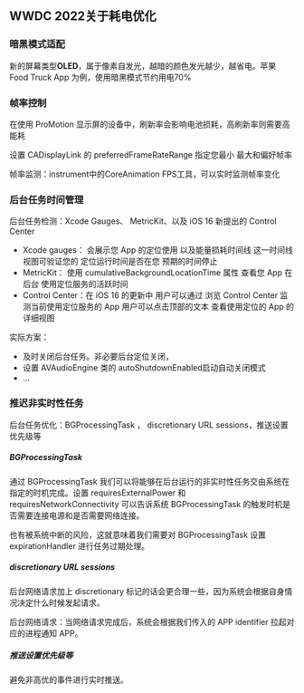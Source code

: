 ## WWDC 2022关于耗电优化

### 暗黑模式适配

新的屏幕类型**OLED**，属于像素自发光，越暗的颜色发光越少，越省电。苹果Food Truck App 为例，使用暗黑模式节约用电70%

### 帧率控制

在使用 ProMotion 显示屏的设备中，刷新率会影响电池损耗，高刷新率则需要高能耗 

设置 CADisplayLink 的 preferredFrameRateRange 指定您最小 最大和偏好帧率

帧率监测：instrument中的CoreAnimation FPS工具，可以实时监测帧率变化

### 后台任务时间管理

后台任务检测：Xcode Gauges、 MetricKit、以及 iOS 16 新提出的 Control Center

- Xcode gauges： 会展示您 App 的定位使用 以及能量损耗时间线 这一时间线视图可验证您的 定位运行时间是否在您 预期的时间停止
- MetricKit： 使用 cumulativeBackgroundLocationTime 属性 查看您 App 在后台 使用定位服务的活跃时间
- Control Center：在 iOS 16 的更新中 用户可以通过 浏览 Control Center 监测当前使用定位服务的 App 用户可以点击顶部的文本 查看使用定位的 App 的详细视图

实际方案：

- 及时关闭后台任务。非必要后台定位关闭，
- 设置 AVAudioEngine 类的 autoShutdownEnabled启动自动关闭模式
- ...

### 推迟非实时性任务

后台任务优化：BGProcessingTask ， discretionary URL sessions，推送设置优先级等

##### BGProcessingTask

通过 BGProcessingTask 我们可以将能够在后台运行的非实时性任务交由系统在指定的时机完成。设置 requiresExternalPower 和 requiresNetworkConnectivity 可以告诉系统 BGProcessingTask 的触发时机是否需要连接电源和是否需要网络连接。

也有被系统中断的风险，这就意味着我们需要对 BGProcessingTask 设置 expirationHandler 进行任务过期处理。

##### discretionary URL sessions

后台网络请求加上 discretionary 标记的话会更合理一些，因为系统会根据自身情况决定什么时候发起请求。

后台网络请求：当网络请求完成后，系统会根据我们传入的 APP identifier 拉起对应的进程通知 APP。

##### 推送设置优先级等

避免非高优的事件进行实时推送。